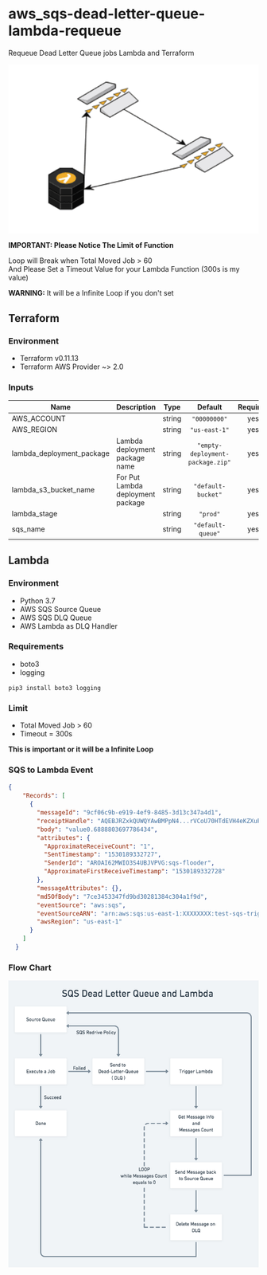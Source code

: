 # aws_sqs-dead-letter-queue-lambda-requeue
Requeue Dead Letter Queue jobs Lambda and Terraform


<img src="./images/title.png" width=550 align=center>


**IMPORTANT: Please Notice The Limit of Function** 

Loop will Break when Total Moved Job > 60 \
And Please Set a Timeout Value for your Lambda Function (300s is my value)

**WARNING:** It will be a Infinite Loop if you don't set


## Terraform

### Environment
- Terraform v0.11.13
- Terraform AWS Provider ~> 2.0


### Inputs

| Name | Description | Type | Default | Required |
|------|-------------|:----:|:-----:|:-----:|
| AWS\_ACCOUNT |  | string | `"00000000"` | yes |
| AWS\_REGION |  | string | `"us-east-1"` | yes |
| lambda\_deployment\_package | Lambda deployment package name | string | `"empty-deployment-package.zip"` | yes |
| lambda\_s3\_bucket\_name | For Put Lambda deployment package | string | `"default-bucket"` | yes |
| lambda\_stage |  | string | `"prod"` | yes |
| sqs\_name |  | string | `"default-queue"` | yes |



## Lambda

### Environment
- Python 3.7
-  AWS SQS Source Queue
- AWS SQS DLQ Queue
- AWS Lambda as DLQ Handler


### Requirements
- boto3
- logging

```
pip3 install boto3 logging
```

### Limit
- Total Moved Job > 60 
- Timeout = 300s

**This is important or it will be a Infinite Loop**


### SQS to Lambda Event
```json
{
    "Records": [
      {
        "messageId": "9cf06c9b-e919-4ef9-8485-3d13c347a4d1",
        "receiptHandle": "AQEBJRZxkQUWQYAwBMPpN4...rVCoU70HTdEVH4eKZXuPUVBw==",
        "body": "value0.6888803697786434",
        "attributes": {
          "ApproximateReceiveCount": "1",
          "SentTimestamp": "1530189332727",
          "SenderId": "AROAI62MWIO3S4UBJVPVG:sqs-flooder",
          "ApproximateFirstReceiveTimestamp": "1530189332728"
        },
        "messageAttributes": {},
        "md5OfBody": "7ce3453347fd9bd30281384c304a1f9d",
        "eventSource": "aws:sqs",
        "eventSourceARN": "arn:aws:sqs:us-east-1:XXXXXXXX:test-sqs-trigger-queue",
        "awsRegion": "us-east-1"
      }
    ]
  }

  ```


### Flow Chart

<img src="./images/dlq_flow_chart.png" width=550 align=center>
